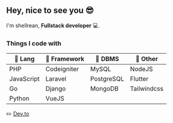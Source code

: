 ## Hey, nice to see you :sunglasses:
I'm shellrean, **Fullstack developer** :computer:.
### Things I code with
|:green_book: Lang| :ledger: Framework  | :orange_book: DBMS|:blue_book: Other |
|---|---|---|---|
| PHP  |Codeigniter   |  MySQL | NodeJS  |
| JavaScript  |Laravel   |  PostgreSQL |Flutter   |
| Go  |Django   |MongoDB   |  Tailwindcss |
| Python  | VueJS  |   |   |

:pencil2: [Dev.to](https://dev.to/shellrean)
